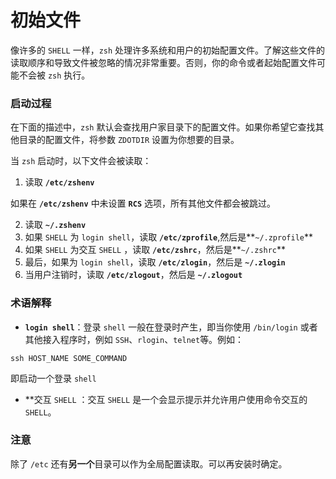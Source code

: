 # 初始文件


像许多的 `SHELL` 一样，`zsh` 处理许多系统和用户的初始配置文件。了解这些文件的读取顺序和导致文件被忽略的情况非常重要。否则，你的命令或者起始配置文件可能不会被 `zsh` 执行。

### 启动过程

在下面的描述中，`zsh` 默认会查找用户家目录下的配置文件。如果你希望它查找其他目录的配置文件，将参数 `ZDOTDIR` 设置为你想要的目录。

当 `zsh` 启动时，以下文件会被读取：

1. 读取 **`/etc/zshenv`**

如果在 **`/etc/zshenv`** 中未设置 **`RCS`** 选项，所有其他文件都会被跳过。

2. 读取 **`~/.zshenv`**
3. 如果 `SHELL` 为 `login shell`，读取 **`/etc/zprofile`**,然后是**`~/.zprofile`**
4. 如果 `SHELL` 为交互 `SHELL` ，读取 **`/etc/zshrc`**，然后是**`~/.zshrc`**
5. 最后，如果为 `login shell`，读取 **`/etc/zlogin`**，然后是 **`~/.zlogin`**
6. 当用户注销时，读取 **`/etc/zlogout`**，然后是 **`~/.zlogout`**

### 术语解释

- **`login shell`**：登录 `shell` 一般在登录时产生，即当你使用 `/bin/login` 或者其他接入程序时，例如 `SSH`、`rlogin`、`telnet`等。例如：

```shell
ssh HOST_NAME SOME_COMMAND
```

即启动一个登录 `shell`

- **交互 `SHELL` ：交互 `SHELL` 是一个会显示提示并允许用户使用命令交互的 `SHELL`。

### 注意

除了 `/etc` 还有**另一个**目录可以作为全局配置读取。可以再安装时确定。
